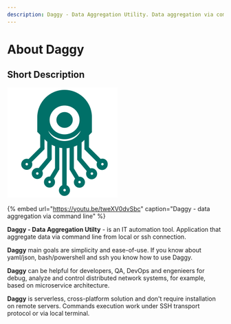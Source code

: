 ```yaml
---
description: Daggy - Data Aggregation Utility. Data aggregation via command line
---
```


# About Daggy

## Short Description

![Daggy - Data Aggregation Utility ](.gitbook/assets/daggy_logo.png)

{% embed url="https://youtu.be/tweXV0dvSbc" caption="Daggy - data aggregation via command line" %}

**Daggy - Data Aggregation Utilty** - is an IT automation tool. Application that aggregate data via command line from local or ssh connection.

**Daggy** main goals are simplicity and ease-of-use. If you know about yaml/json, bash/powershell and ssh you know how to use Daggy. 

**Daggy** can be helpful for developers, QA, DevOps and engenieers for debug, analyze and control distributed network systems, for example, based on microservice architecture. 

**Daggy** is serverless, cross-platform solution and don't require installation on remote servers. Commands execution work under SSH transport protocol or via local terminal.

